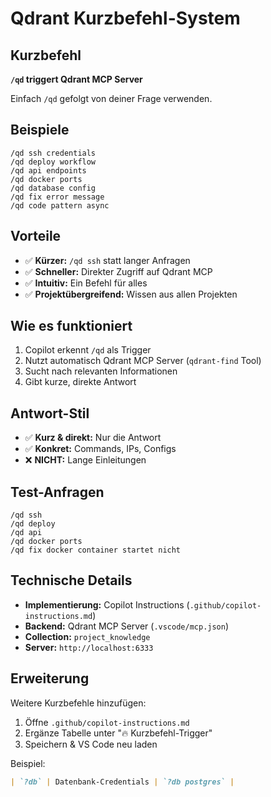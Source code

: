 # Qdrant Kurzbefehl-System

## Kurzbefehl

**`/qd` triggert Qdrant MCP Server**

Einfach `/qd` gefolgt von deiner Frage verwenden.

## Beispiele

```
/qd ssh credentials
/qd deploy workflow
/qd api endpoints
/qd docker ports
/qd database config
/qd fix error message
/qd code pattern async
```

## Vorteile

- ✅ **Kürzer:** `/qd ssh` statt langer Anfragen
- ✅ **Schneller:** Direkter Zugriff auf Qdrant MCP
- ✅ **Intuitiv:** Ein Befehl für alles
- ✅ **Projektübergreifend:** Wissen aus allen Projekten

## Wie es funktioniert

1. Copilot erkennt `/qd` als Trigger
2. Nutzt automatisch Qdrant MCP Server (`qdrant-find` Tool)
3. Sucht nach relevanten Informationen
4. Gibt kurze, direkte Antwort

## Antwort-Stil

- ✅ **Kurz & direkt:** Nur die Antwort
- ✅ **Konkret:** Commands, IPs, Configs
- ❌ **NICHT:** Lange Einleitungen

## Test-Anfragen

```
/qd ssh
/qd deploy
/qd api
/qd docker ports
/qd fix docker container startet nicht
```

## Technische Details

- **Implementierung:** Copilot Instructions (`.github/copilot-instructions.md`)
- **Backend:** Qdrant MCP Server (`.vscode/mcp.json`)
- **Collection:** `project_knowledge`
- **Server:** `http://localhost:6333`

## Erweiterung

Weitere Kurzbefehle hinzufügen:
1. Öffne `.github/copilot-instructions.md`
2. Ergänze Tabelle unter "🔥 Kurzbefehl-Trigger"
3. Speichern & VS Code neu laden

Beispiel:
```markdown
| `?db` | Datenbank-Credentials | `?db postgres` |
```
